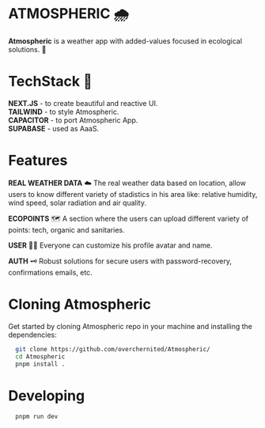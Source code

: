 # ATMOSPHERIC 🌧️

**Atmospheric** is a weather app with added-values focused in ecological solutions. 📱

# TechStack 📔

**NEXT.JS** - to create beautiful and reactive UI.  
**TAILWIND** - to style Atmospheric.  
**CAPACITOR** - to port Atmospheric App.   
**SUPABASE** - used as AaaS.  

# Features

**REAL WEATHER DATA**  ☁️
The real weather data based on location, allow users to know different variety of stadistics in his area like: relative humidity, wind speed, solar radiation and air quality.

**ECOPOINTS**  🗺️
A section where the users can upload different variety of points: tech, organic and sanitaries.

**USER**  🧑🏻
Everyone can customize his profile avatar and name.

**AUTH**  🗝️
Robust solutions for secure users with password-recovery, confirmations emails, etc.

# Cloning Atmospheric  

Get started by cloning Atmospheric repo in your machine and installing the dependencies:  

```bash
  git clone https://github.com/overchernited/Atmospheric/
  cd Atmospheric
  pnpm install .
```

# Developing  

```
  pnpm run dev
```
